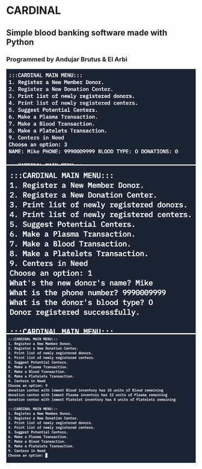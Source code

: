 # CARDINAL
## Simple blood banking software made with Python
### Programmed by Andujar Brutus & El Arbi


<img src="https://github.com/Brutusa/CARDINAL/blob/main/Documentation/Screenshots/Cardinal1.png">

<img src="https://github.com/Brutusa/CARDINAL/blob/main/Documentation/Screenshots/Cardinal2.png">

<img src="https://github.com/Brutusa/CARDINAL/blob/main/Documentation/Screenshots/Cardinal3.png">
